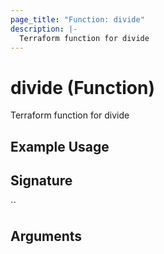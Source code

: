 ```yaml
---
page_title: "Function: divide"
description: |-
  Terraform function for divide
---
```


# divide (Function)

Terraform function for divide

## Example Usage



## Signature

``

## Arguments



